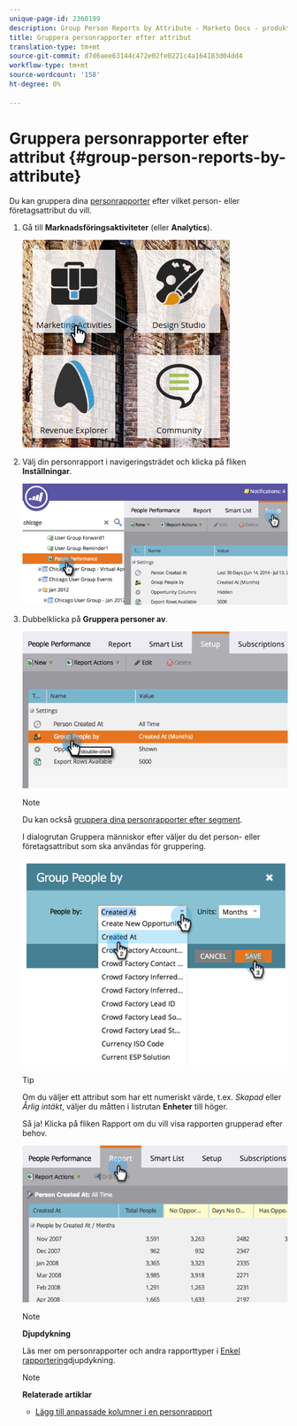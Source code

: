 ```yaml
---
unique-page-id: 2360199
description: Group Person Reports by Attribute - Marketo Docs - produktdokumentation
title: Gruppera personrapporter efter attribut
translation-type: tm+mt
source-git-commit: d7d6aee63144c472e02fe0221c4a164183d04dd4
workflow-type: tm+mt
source-wordcount: '158'
ht-degree: 0%

---
```



# Gruppera personrapporter efter attribut {#group-person-reports-by-attribute}

Du kan gruppera dina [personrapporter](http://docs.marketo.com/display/docs/basic+reporting) efter vilket person- eller företagsattribut du vill.

1. Gå till **Marknadsföringsaktiviteter** (eller **Analytics**).

   ![](assets/image2017-3-28-10-3a22-3a53.png)

1. Välj din personrapport i navigeringsträdet och klicka på fliken **Inställningar**.

   ![](assets/image2017-3-28-11-3a33-3a48.png)

1. Dubbelklicka på **Gruppera personer av**.

   ![](assets/image2017-3-28-11-3a34-3a5.png)

   >[!NOTE]
   >
   >Du kan också [gruppera dina personrapporter efter segment](../../../../product-docs/personalization/segmentation-and-snippets/segmentation/group-person-reports-by-segment.md).

   I dialogrutan Gruppera människor efter väljer du det person- eller företagsattribut som ska användas för gruppering.

   ![](assets/image2017-3-28-11-3a34-3a42.png)

   >[!TIP]
   >
   >Om du väljer ett attribut som har ett numeriskt värde, t.ex. *Skapad* eller *Årlig intäkt*, väljer du måtten i listrutan **Enheter** till höger.

   Så ja! Klicka på fliken Rapport om du vill visa rapporten grupperad efter behov.

   ![](assets/image2017-3-28-11-3a35-3a0.png)

   >[!NOTE]
   >
   >**Djupdykning**
   >
   >
   >Läs mer om personrapporter och andra rapporttyper i [Enkel rapportering](http://docs.marketo.com/display/docs/basic+reporting)djupdykning.

   >[!NOTE]
   >
   >**Relaterade artiklar**
   >
   >    
   >    
   >    * [Lägg till anpassade kolumner i en personrapport](../../../../product-docs/reporting/basic-reporting/editing-reports/add-custom-columns-to-a-person-report.md)


